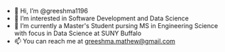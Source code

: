 - 👋 Hi, I’m @greeshma1196
- 👀 I’m interested in Software Development and Data Science
- 🌱 I’m currently a Master's Student pursing MS in Engineering Science with focus in Data Science at SUNY Buffalo
- 📫 You can reach me at greeshma.mathew@gmail.com

<!---
greeshma1196/greeshma1196 is a ✨ special ✨ repository because its `README.md` (this file) appears on your GitHub profile.
You can click the Preview link to take a look at your changes.
--->
